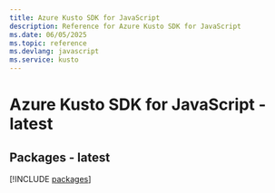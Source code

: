 ```yaml
---
title: Azure Kusto SDK for JavaScript
description: Reference for Azure Kusto SDK for JavaScript
ms.date: 06/05/2025
ms.topic: reference
ms.devlang: javascript
ms.service: kusto
---
```

# Azure Kusto SDK for JavaScript - latest
## Packages - latest
[!INCLUDE [packages](kusto-index.md)]